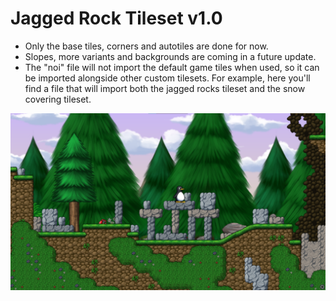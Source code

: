 # Jagged Rock Tileset v1.0

* Only the base tiles, corners and autotiles are done for now.
* Slopes, more variants and backgrounds are coming in a future update.
* The "noi" file will not import the default game tiles when used, so it can be imported alongside other custom tilesets. For example, here you'll find a file that will import both the jagged rocks tileset and the snow covering tileset.

![thumb](https://github.com/Eauix/Super-Tux-Additions/blob/main/Jagged-Rock-Tileset/Thumbnail.png)
